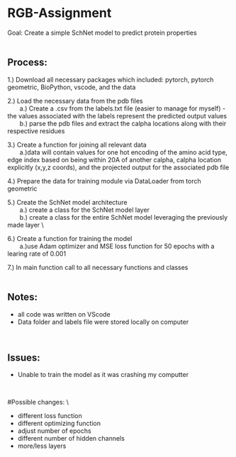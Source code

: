 # RGB-Assignment
Goal: Create a simple SchNet model to predict protein properties 
 <br />
 <br />
## Process: 
1.) Download all necessary packages which included: pytorch, pytorch geometric, BioPython, vscode, and the data 

2.) Load the necessary data from the pdb files \
&nbsp; &nbsp; &nbsp; &nbsp;a.) Create a .csv from the labels.txt file (easier to manage for myself) - the values associated with the labels represent the predicted output values \
&nbsp; &nbsp; &nbsp; &nbsp;b.) parse the pdb files and extract the calpha locations along with their respective residues 

3.) Create a function for joining all relevant data \
&nbsp; &nbsp; &nbsp; &nbsp;a.)data will contain values for one hot encoding of the amino acid type, edge index based on being within 20A of another calpha, calpha location explicitly (x,y,z coords), and the projected output for the associated pdb file 
 
4.) Prepare the data for training module via DataLoader from torch geometric 
 
5.) Create the SchNet model architecture \
&nbsp; &nbsp; &nbsp; &nbsp;a.) create a class for the SchNet model layer \
&nbsp; &nbsp; &nbsp; &nbsp;b.) create a class for the entire SchNet model leveraging the previously made layer \
 
6.) Create a function for training the model \
&nbsp; &nbsp; &nbsp; &nbsp;a.)use Adam optimizer and MSE loss function for 50 epochs with a learing rate of 0.001 

7.) In main function call to all necessary functions and classes 
 <br />
 <br />
## Notes: 
* all code was written on VScode
* Data folder and labels file were stored locally on computer

 <br />
 
## Issues: 
* Unable to train the model as it was crashing my computter

 <br />
 
#Possible changes: \
* different loss function
* different optimizing function
* adjust number of epochs
* different number of hidden channels
* more/less layers
